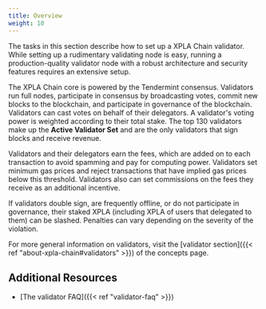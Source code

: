 ```yaml
---
title: Overview
weight: 10
---
```


The tasks in this section describe how to set up a XPLA Chain validator. While setting up a rudimentary validating node is easy, running a production-quality validator node with a robust architecture and security features requires an extensive setup.

The XPLA Chain core is powered by the Tendermint consensus. Validators run full nodes, participate in consensus by broadcasting votes, commit new blocks to the blockchain, and participate in governance of the blockchain. Validators can cast votes on behalf of their delegators. A validator's voting power is weighted according to their total stake. The top 130 validators make up the **Active Validator Set** and are the only validators that sign blocks and receive revenue.

Validators and their delegators earn the fees, which are added on to each transaction to avoid spamming and pay for computing power. Validators set minimum gas prices and reject transactions that have implied gas prices below this threshold. Validators also can set commissions on the fees they receive as an additional incentive.

If validators double sign, are frequently offline, or do not participate in governance, their staked XPLA (including XPLA of users that delegated to them) can be slashed. Penalties can vary depending on the severity of the violation.

For more general information on validators, visit the [validator section]({{< ref "about-xpla-chain#validators" >}}) of the concepts page.

## Additional Resources

- [The validator FAQ]({{< ref "validator-faq" >}})
